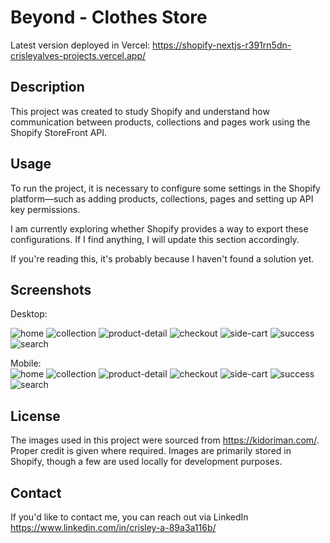 # Beyond - Clothes Store

Latest version deployed in Vercel: https://shopify-nextjs-r391rn5dn-crisleyalves-projects.vercel.app/

## Description

This project was created to study Shopify and understand how communication between products, collections and pages work using the Shopify StoreFront API.

## Usage

To run the project, it is necessary to configure some settings in the Shopify platform—such as adding products, collections, pages and setting up API key permissions.

I am currently exploring whether Shopify provides a way to export these configurations. If I find anything, I will update this section accordingly.

If you're reading this, it's probably because I haven't found a solution yet.

## Screenshots

Desktop:<br>

![home](screenshots/desktop/home.png)
![collection](screenshots/desktop/collection.png)
![product-detail](screenshots/desktop/product-detail.png)
![checkout](screenshots/desktop/checkout.png)
![side-cart](screenshots/desktop/side-cart.png)
![success](screenshots/desktop/success.png)
![search](screenshots/desktop/search.png)

Mobile:<br>
![home](screenshots/mobile/home.png)
![collection](screenshots/mobile/collection.png)
![product-detail](screenshots/mobile/product-detail.png)
![checkout](screenshots/mobile/checkout.png)
![side-cart](screenshots/mobile/side-cart.png)
![success](screenshots/mobile/success.png)
![search](screenshots/mobile/search.png)

## License

The images used in this project were sourced from https://kidoriman.com/. Proper credit is given where required. Images are primarily stored in Shopify, though a few are used locally for development purposes.

## Contact

If you'd like to contact me, you can reach out via LinkedIn https://www.linkedin.com/in/crisley-a-89a3a116b/
